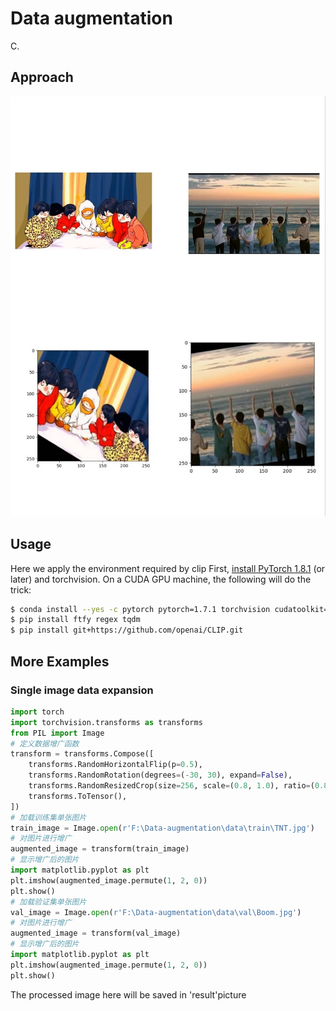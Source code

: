 # Data augmentation


C.

## Approach

![result](result.jpg)



## Usage

Here we apply the environment required by clip
First, [install PyTorch 1.8.1](https://pytorch.org/get-started/locally/) (or later) and torchvision. On a CUDA GPU machine, the following will do the trick:

```bash
$ conda install --yes -c pytorch pytorch=1.7.1 torchvision cudatoolkit=10.2
$ pip install ftfy regex tqdm
$ pip install git+https://github.com/openai/CLIP.git
```

## More Examples

### Single image data expansion



```python
import torch
import torchvision.transforms as transforms
from PIL import Image
# 定义数据增广函数
transform = transforms.Compose([
    transforms.RandomHorizontalFlip(p=0.5),
    transforms.RandomRotation(degrees=(-30, 30), expand=False),
    transforms.RandomResizedCrop(size=256, scale=(0.8, 1.0), ratio=(0.8, 1.2)),
    transforms.ToTensor(),
])
# 加载训练集单张图片
train_image = Image.open(r'F:\Data-augmentation\data\train\TNT.jpg')
# 对图片进行增广
augmented_image = transform(train_image)
# 显示增广后的图片
import matplotlib.pyplot as plt
plt.imshow(augmented_image.permute(1, 2, 0))
plt.show()
# 加载验证集单张图片
val_image = Image.open(r'F:\Data-augmentation\data\val\Boom.jpg')
# 对图片进行增广
augmented_image = transform(val_image)
# 显示增广后的图片
import matplotlib.pyplot as plt
plt.imshow(augmented_image.permute(1, 2, 0))
plt.show()
```

The processed image here will be saved in 'result'picture

